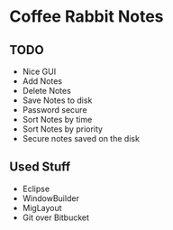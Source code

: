 # Coffee Rabbit Notes

## TODO
- Nice GUI
- Add Notes
- Delete Notes
- Save Notes to disk
- Password secure
- Sort Notes by time
- Sort Notes by priority
- Secure notes saved on the disk

## Used Stuff
- Eclipse
- WindowBuilder
- MigLayout
- Git over Bitbucket
